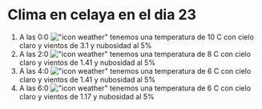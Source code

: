 # Clima en celaya en el dia 23

1. A las 0:0 !["icon weather"](http://openweathermap.org/img/w/02n.png) tenemos una temperatura de 10 C con cielo claro y  vientos de 3.1 y nubosidad al 5%
1. A las 2:0 !["icon weather"](http://openweathermap.org/img/w/02n.png) tenemos una temperatura de 8 C con cielo claro y  vientos de 1.41 y nubosidad al 5%
1. A las 4:0 !["icon weather"](http://openweathermap.org/img/w/02n.png) tenemos una temperatura de 6 C con cielo claro y  vientos de 1.41 y nubosidad al 5%
1. A las 6:0 !["icon weather"](http://openweathermap.org/img/w/02n.png) tenemos una temperatura de 6 C con cielo claro y  vientos de 1.17 y nubosidad al 5%
